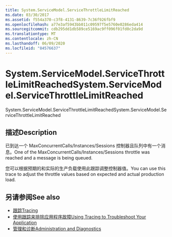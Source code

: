 ```yaml
---
title: System.ServiceModel.ServiceThrottleLimitReached
ms.date: 03/30/2017
ms.assetid: f554a370-c3f8-4131-8639-7c36f926fbf9
ms.openlocfilehash: a77e3af5943bb011c09597f5e5760e0286eda414
ms.sourcegitcommit: cdb295dd1db589ce5169ac9ff096f01fd0c2da9d
ms.translationtype: MT
ms.contentlocale: zh-CN
ms.lasthandoff: 06/09/2020
ms.locfileid: "84576637"
---
```

# <a name="systemservicemodelservicethrottlelimitreached"></a><span data-ttu-id="ab018-102">System.ServiceModel.ServiceThrottleLimitReached</span><span class="sxs-lookup"><span data-stu-id="ab018-102">System.ServiceModel.ServiceThrottleLimitReached</span></span>
<span data-ttu-id="ab018-103">System.ServiceModel.ServiceThrottleLimitReached</span><span class="sxs-lookup"><span data-stu-id="ab018-103">System.ServiceModel.ServiceThrottleLimitReached</span></span>  
  
## <a name="description"></a><span data-ttu-id="ab018-104">描述</span><span class="sxs-lookup"><span data-stu-id="ab018-104">Description</span></span>  
 <span data-ttu-id="ab018-105">已到达一个 MaxConcurrentCalls/Instances/Sessions 控制器且队列中有一个消息。</span><span class="sxs-lookup"><span data-stu-id="ab018-105">One of the MaxConcurrentCalls/Instances/Sessions throttle was reached and a message is being queued.</span></span>  
  
 <span data-ttu-id="ab018-106">您可以根据预期的和实际的生产负载使用此跟踪调整控制器值。</span><span class="sxs-lookup"><span data-stu-id="ab018-106">You can use this trace to adjust the throttle values based on expected and actual production load.</span></span>  
  
## <a name="see-also"></a><span data-ttu-id="ab018-107">另请参阅</span><span class="sxs-lookup"><span data-stu-id="ab018-107">See also</span></span>

- [<span data-ttu-id="ab018-108">跟踪</span><span class="sxs-lookup"><span data-stu-id="ab018-108">Tracing</span></span>](index.md)
- [<span data-ttu-id="ab018-109">使用跟踪来排除应用程序故障</span><span class="sxs-lookup"><span data-stu-id="ab018-109">Using Tracing to Troubleshoot Your Application</span></span>](using-tracing-to-troubleshoot-your-application.md)
- [<span data-ttu-id="ab018-110">管理和诊断</span><span class="sxs-lookup"><span data-stu-id="ab018-110">Administration and Diagnostics</span></span>](../index.md)
